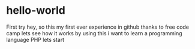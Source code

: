 # hello-world
First try
hey, so this my first ever experience in github thanks to free code camp
lets see how it works by using this i want to learn a programming language PHP
lets start
